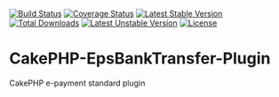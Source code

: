 [![Build Status](https://travis-ci.org/hakito/CakePHP-EpsBankTransfer-Plugin.svg?branch=master)](https://travis-ci.org/hakito/CakePHP-EpsBankTransfer-Plugin)
[![Coverage Status](https://coveralls.io/repos/hakito/CakePHP-EpsBankTransfer-Plugin/badge.png?branch=master)](https://coveralls.io/r/hakito/CakePHP-EpsBankTransfer-Plugin?branch=master)
[![Latest Stable Version](https://poser.pugx.org/hakito/cakephp-stuzza-eps-banktransfer-plugin/v/stable.svg)](https://packagist.org/packages/hakito/cakephp-stuzza-eps-banktransfer-plugin) [![Total Downloads](https://poser.pugx.org/hakito/cakephp-stuzza-eps-banktransfer-plugin/downloads.svg)](https://packagist.org/packages/hakito/cakephp-stuzza-eps-banktransfer-plugin) [![Latest Unstable Version](https://poser.pugx.org/hakito/cakephp-stuzza-eps-banktransfer-plugin/v/unstable.svg)](https://packagist.org/packages/hakito/cakephp-stuzza-eps-banktransfer-plugin) [![License](https://poser.pugx.org/hakito/cakephp-stuzza-eps-banktransfer-plugin/license.svg)](https://packagist.org/packages/hakito/cakephp-stuzza-eps-banktransfer-plugin)

CakePHP-EpsBankTransfer-Plugin
==============================

CakePHP e-payment standard plugin
